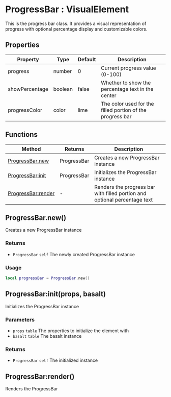 # ProgressBar : VisualElement
This is the progress bar class. It provides a visual representation of progress
with optional percentage display and customizable colors.

## Properties

|Property|Type|Default|Description|
|---|---|---|---|
|progress|number|0|Current progress value (0-100)
|showPercentage|boolean|false|Whether to show the percentage text in the center
|progressColor|color|lime|The color used for the filled portion of the progress bar

## Functions

|Method|Returns|Description|
|---|---|---|
|[ProgressBar.new](#ProgressBar.new)|ProgressBar|Creates a new ProgressBar instance
|[ProgressBar:init](#ProgressBar:init)|ProgressBar|Initializes the ProgressBar instance
|[ProgressBar:render](#ProgressBar:render)|-|Renders the progress bar with filled portion and optional percentage text

## ProgressBar.new()
Creates a new ProgressBar instance

### Returns
* `ProgressBar` `self` The newly created ProgressBar instance

### Usage
 ```lua
local progressBar = ProgressBar.new()
```

## ProgressBar:init(props, basalt)
Initializes the ProgressBar instance

### Parameters
* `props` `table` The properties to initialize the element with
* `basalt` `table` The basalt instance

### Returns
* `ProgressBar` `self` The initialized instance

## ProgressBar:render()
Renders the ProgressBar


